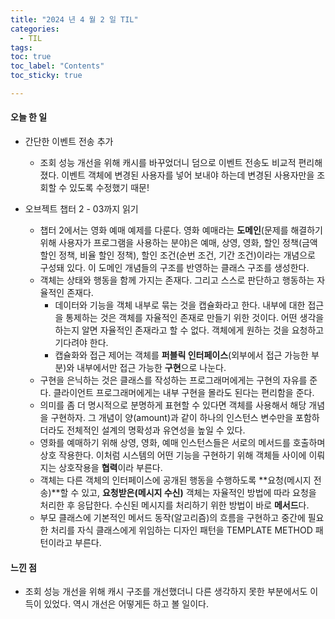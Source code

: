 ```yaml
---
title: "2024 년 4 월 2 일 TIL"
categories:
  - TIL
tags:
toc: true
toc_label: "Contents"
toc_sticky: true

---
```


#### 오늘 한 일

* 간단한 이벤트 전송 추가 
  * 조회 성능 개선을 위해 캐시를 바꾸었더니 덤으로 이벤트 전송도 비교적 편리해졌다. 이벤트 객체에 변경된 사용자를 넣어 보내야 하는데 변경된 사용자만을 조회할 수 있도록 수정했기 때문!


* 오브젝트 챕터 2 - 03까지 읽기
  * 챕터 2에서는 영화 예매 예제를 다룬다. 영화 예매라는 **도메인**(문제를 해결하기 위해 사용자가 프로그램을 사용하는 분야)은 예매, 상영, 영화, 할인 정책(금액 할인 정책, 비율 할인 정책), 할인 조건(순번 조건, 기간 조건)이라는 개념으로 구성돼 있다. 이 도메인 개념들의 구조를 반영하는 클래스 구조를 생성한다.
  * 객체는 상태와 행동을 함께 가지는 존재다. 그리고 스스로 판단하고 행동하는 자율적인 존재다.
    * 데이터와 기능을 객체 내부로 묶는 것을 캡슐화라고 한다. 내부에 대한 접근을 통제하는 것은 객체를 자율적인 존재로 만들기 위한 것이다. 어떤 생각을 하는지 알면 자율적인 존재라고 할 수 없다. 객체에게 원하는 것을 요청하고 기다려야 한다.
    * 캡슐화와 접근 제어는 객체를 **퍼블릭 인터페이스**(외부에서 접근 가능한 부분)와 내부에서만 접근 가능한 **구현**으로 나눈다.
  * 구현을 은닉하는 것은 클래스를 작성하는 프로그래머에게는 구현의 자유를 준다. 클라이언트 프로그래머에게는 내부 구현을 몰라도 된다는 편리함을 준다.
  * 의미를 좀 더 명시적으로 분명하게 표현할 수 있다면 객체를 사용해서 해당 개념을 구현하자. 그 개념이 양(amount)과 같이 하나의 인스턴스 변수만을 포함하더라도 전체적인 설계의 명확성과 유연성을 높일 수 있다.
  * 영화를 예매하기 위해 상영, 영화, 예매 인스턴스들은 서로의 메서드를 호출하며 상호 작용한다. 이처럼 시스템의 어떤 기능을 구현하기 위해 객체들 사이에 이뤄지는 상호작용을 **협력**이라 부른다.
  * 객체는 다른 객체의 인터페이스에 공개된 행동을 수행하도록 **요청(메시지 전송)**할 수 있고, **요청받은(메시지 수신)** 객체는 자율적인 방법에 따라 요청을 처리한 후 응답한다. 수신된 메시지를 처리하기 위한 방법이 바로 **메서드**다.
  * 부모 클래스에 기본적인 메서드 동작(알고리즘)의 흐름을 구현하고 중간에 필요한 처리를 자식 클래스에게 위임하는 디자인 패턴을 TEMPLATE METHOD 패턴이라고 부른다.



#### 느낀 점

* 조회 성능 개선을 위해 캐시 구조를 개선했더니 다른 생각하지 못한 부분에서도 이득이 있었다. 역시 개선은 어떻게든 하고 볼 일이다.